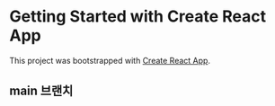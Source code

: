 # Getting Started with Create React App

This project was bootstrapped with [Create React App](https://github.com/facebook/create-react-app).

## main 브랜치

